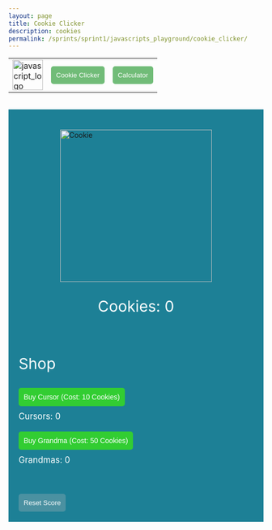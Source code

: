```yaml
---
layout: page
title: Cookie Clicker
description: cookies
permalink: /sprints/sprint1/javascripts_playground/cookie_clicker/
---
```

<style>
.game_button {
    color: white;
    background-color: #71BC78;
    border: none;
    border-radius: 5px;
    padding: 10px;
}
.game_container {
    background-color: #1d8096;
    padding: 20px;
    margin: 0;
}

p {
    color: white;
    font-size: 30px;
}

#cookie_container {
    margin: 20px;
    display: flex;
    flex-direction: column;
    justify-content: center;
    align-items: center;
}

#cookie {
    width: 300px;
    cursor: pointer;
    transition: transform 0.1s ease;
}

#cookie:active {
    transform: scale(0.9);
}

#reset {
    color: white;
    background-color: #4b91a1;
    margin-top: 20px;
    border: none;
    border-radius: 5px;
    padding: 10px;
    cursor: pointer;
    transition: background-color 0.3s ease;
}
/* Shop styling */
#shop {
    margin-top: 30px;
    padding: 20px;
    background-color: #fffacd;
    border-radius: 10px;
    box-shadow: 0px 4px 6px rgba(0, 0, 0, 0.1);
}

.upgrade {
    margin-bottom: 20px;
}

.upgrade button {
    padding: 10px;
    background-color: #32cd32;
    border: none;
    border-radius: 5px;
    color: white;
    font-size: 1em;
    cursor: pointer;
}

.upgrade button:disabled {
    background-color: #90ee90;
}

.upgrade p {
    font-size: 1.2em;
    margin-top: 10px;
}
</style>

<html>
<body>
    <div>
        <table>
            <tr>
                <td><a href="{{site.baseurl}}/sprints/sprint1/javascripts_playground/homepage/index"><img src="{{site.baseurl}}/images/sprints/sprint1_images/javascript_logo.jpg" height="60" title="GH Pages" alt="javascript_logo"></a></td>
                <td><a href="{{site.baseurl}}/sprints/sprint1/javascripts_playground/cookie_clicker/index"><button
                class="game_button">Cookie Clicker</button></a></td>
                <td><a href="{{site.baseurl}}/sprints/sprint1/javascripts_playground/calculator/index"><button class="game_button">Calculator</button></a></td>
            </tr>
        </table>
    </div>
    <br>
    <div class="game_container">
        <div id="cookie_container">
            <img id="cookie" src="{{site.baseurl}}/images/sprints/sprint1_images/cookie.png" alt="Cookie">
            <p>Cookies: <span id="score">0</span></p>
        <br>
        </div>
        <!--shop-->
        <div id="shop_container">
            <p>Shop</p>
            <div class="upgrade">
                <button id="buy-cursor">Buy Cursor (Cost: 10 Cookies)</button>
                <p>Cursors: <span id="cursor-count">0</span></p>
            </div>
            <div class="upgrade">
                <button id="buy-grandma">Buy Grandma (Cost: 50 Cookies)</button>
                <p>Grandmas: <span id="grandma-count">0</span></p>
            </div>
        </div>
        <br>
        <button id="reset">Reset Score</button>
    </div>
    <audio id="click-sound" src="{{site.baseurl}}/sounds/sprint1/cookie_sound.mp3" preload="auto"></audio>
    <!--break between HTML and Javascript-->
    <script>
        let score = 0;
        let cursors = 0;
        let grandmas = 0;
        let cursorCost = 10;
        let grandmaCost = 50;
        //const
        const cookie = document.getElementById('cookie');
        const scoreDisplay = document.getElementById('score');
        const clickSound = document.getElementById('click-sound');
        const resetButton = document.getElementById('reset');
        //
        const buyCursorButton = document.getElementById('buy-cursor');
        const buyGrandmaButton = document.getElementById('buy-grandma');
        const cursorCountDisplay = document.getElementById('cursor-count');
        const grandmaCountDisplay = document.getElementById('grandma-count');
        //
        cookie.addEventListener('click', () => {
        score++;
        updateScore();
        // Play sound on click
        clickSound.currentTime = 0;
        playClickSound();
        });
        resetButton.addEventListener('click', () => {
            score = 0;
            cursors = 0;
            grandmas = 0;
            cursorCost = 10;
            grandmaCost = 50;
            updateScore();
            updateUpgrades();    
        }); 
        // Buy cursor (1 point per second)
        buyCursorButton.addEventListener('click', () => {
            if (score >= cursorCost) {
                score -= cursorCost;
                cursors++;
                cursorCost = Math.floor(cursorCost * 1.2); // Increase cost by 20%
                updateScore();
                updateUpgrades();
            }
        });
        // Buy grandma (5 points per second)
        buyGrandmaButton.addEventListener('click', () => {
            if (score >= grandmaCost) {
                score -= grandmaCost;
                grandmas++;
                grandmaCost = Math.floor(grandmaCost * 1.3); // Increase cost by 30%
                updateScore();
                updateUpgrades();
            }
        });
        // Update score display
        function updateScore() {
        scoreDisplay.textContent = score;
        }
        // Update upgrade counts and costs
        function updateUpgrades() {
            cursorCountDisplay.textContent = cursors;
            grandmaCountDisplay.textContent = grandmas;
            buyCursorButton.textContent = `Buy Cursor (Cost: ${cursorCost} Cookies)`;
            buyGrandmaButton.textContent = `Buy Grandma (Cost: ${grandmaCost} Cookies)`;
        // Disable buttons if score is insufficient
            buyCursorButton.disabled = score < cursorCost;
            buyGrandmaButton.disabled = score < grandmaCost;
        }
        // Passive income (Cursors: 1 cookie per second, Grandmas: 5 cookies per second)
        setInterval(() => {
            score += cursors + grandmas * 5;
            updateScore();
            updateUpgrades();
        }, 1000);
        // Play click sound
        function playClickSound() {
            clickSound.currentTime = 0;
            clickSound.play();
        }
    </script>
</body>
</html>
